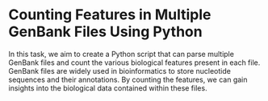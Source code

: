 
# Counting Features in Multiple GenBank Files Using Python

In this task, we aim to create a Python script that can parse multiple GenBank files and count the various biological features present in each file. GenBank files are widely used in bioinformatics to store nucleotide sequences and their annotations. By counting the features, we can gain insights into the biological data contained within these files.





